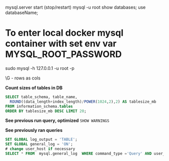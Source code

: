 mysql.server start (stop/restart)
mysql -u root
show databases;
use databaseName;

# To enter local docker mysql container with set env var MYSQL_ROOT_PASSWORD
sudo mysql -h 127.0.0.1 -u root -p  

\G - rows as cols



__Count sizes of tables in DB__
```sql
SELECT table_schema, table_name,
  ROUND((data_length+index_length)/POWER(1024,2),2) AS tablesize_mb
FROM information_schema.tables
ORDER BY tablesize_mb DESC LIMIT 20;
```

__See previous run query, optimized__
`SHOW WARNINGS`

__See previously ran queries__
```sql
SET GLOBAL log_output = 'TABLE';
SET GLOBAL general_log = 'ON';
# change user_host if necessary
SELECT * FROM  mysql.general_log  WHERE command_type ='Query' AND user_host LIKE "root%" ORDER BY event_time DESC LIMIT 100;
```